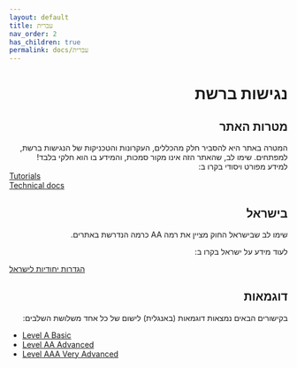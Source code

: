 ```yaml
---
layout: default
title: עברית
nav_order: 2
has_children: true
permalink: docs/עברית
---
```

<div dir="rtl">

 

<h1>
נגישות ברשת
</h1>

 <h2>
 מטרות האתר
 </h2>
המטרה באתר היא להסביר חלק מהכללים, העקרונות והטכניקות של הנגישות ברשת, למפתחים.
שימו לב, שהאתר הזה אינו מקור סמכות, והמידע בו הוא חלקי בלבד!
<br>
למידע מפורט ויסודי בקרו ב:

<br>
<div dir="ltr">
<a href="/accessibility/docs/Tutorials" >Tutorials</a>
<BR>
<a href="/accessibility/docs/Technical%20Docs">Technical docs</a>
 
 
</div>
<h2>בישראל </h2>

שימו לב שבישראל החוק מציין את רמה AA כרמה הנדרשת באתרים. 

לעוד מידע על ישראל בקרו ב:

<div dir="ltr">
<a href="/accessibility/docs/Hebrew/hebrew-israel.html">הגדרות יחודיות לישראל</a>
 


</div>

 <h2>
 דוגמאות
 </h2>
בקישורים הבאים נמצאות דוגמאות (באנגלית) לישום של כל אחד משלושת השלבים:


<div dir="ltr">
<ul>
<li>
<a href="/accessibility/docs/LevelA">Level A Basic</a>
</li>
<li>
<a href="/accessibility/docs/LevelAA">Level AA Advanced</a>
</li>
<li>
<a href="/accessibility/docs/LevelAAA">Level AAA  Very Advanced</a>
</li>
 </ul>


 
</div>

 

</div>